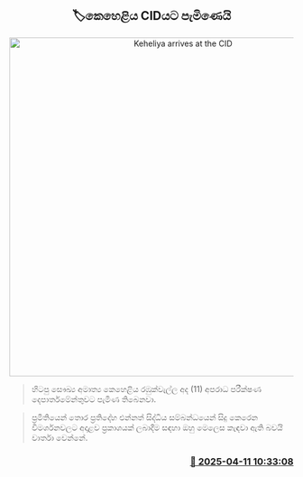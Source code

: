 <p align='center'><b><h2 align='center' title='Keheliya arrives at the CID'>🏷කෙහෙළිය CIDයට පැමිණෙයි</h2></b></p>
<p align='center'><img src='https://helakuru.sgp1.cdn.digitaloceanspaces.com/esana/images/lib/keheliya-dark.jpg' width='600' alt='Keheliya arrives at the CID'></p>

> හිටපු සෞඛ්‍ය අමාත්‍ය කෙහෙළිය රඹුක්වැල්ල අද (11) අපරාධ පරීක්ෂණ දෙපාර්තමේන්තුවට පැමිණ තිබෙනවා.

> ප්‍රමිතියෙන් තොර ප්‍රතිදේහ එන්නත් සිද්ධිය සම්බන්ධයෙන් සිදු කෙරෙන විමර්ශනවලට අදාළව ප්‍රකාශයක් ලබාදීම සඳහා ඔහු මෙලෙස කැඳවා ඇති බවයි වාර්තා වෙන්නේ.



<h3 align='right'><a href='https://www.helakuru.lk/esana/p/109190/'>📅 2025-04-11 10:33:08</a></h3>
